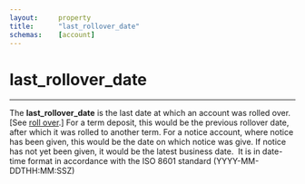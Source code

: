 ```yaml
---
layout:     property
title:      "last_rollover_date"
schemas:    [account]
---
```


# last_rollover_date

---

The **last_rollover_date** is the last date at which an account was rolled over.[See [roll over](https://www.eba.europa.eu/single-rule-book-qa/-/qna/view/publicId/2014_1650).]
For a term deposit, this would be the previous rollover date, after which it was rolled to another term. For a notice account, where notice has been given, this would be the date on which notice was give. If notice has not yet been given, it would be the latest business date.  It is in date-time format in accordance with the ISO 8601 standard (YYYY-MM-DDTHH:MM:SSZ)
